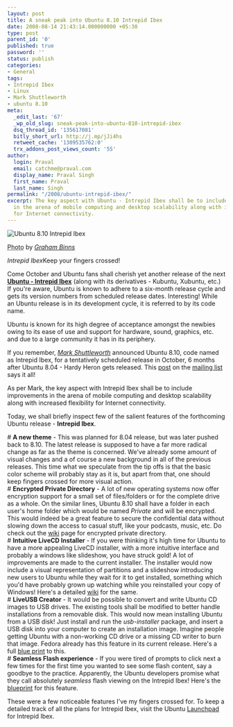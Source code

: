 ```yaml
---
layout: post
title: A sneak peak into Ubuntu 8.10 Intrepid Ibex
date: 2008-08-14 21:43:14.000000000 +05:30
type: post
parent_id: '0'
published: true
password: ''
status: publish
categories:
- General
tags:
- Intrepid Ibex
- Linux
- Mark Shuttleworth
- ubuntu 8.10
meta:
  _edit_last: '67'
  _wp_old_slug: sneak-peak-into-ubuntu-810-intrepid-ibex
  dsq_thread_id: '135617081'
  bitly_short_url: http://j.mp/jJi4hs
  retweet_cache: '1309535762:0'
  trx_addons_post_views_count: '55'
author:
  login: Praval
  email: catchme@praval.com
  display_name: Praval Singh
  first_name: Praval
  last_name: Singh
permalink: "/2008/ubuntu-intrepid-ibex/"
excerpt: The key aspect with Ubuntu - Intrepid Ibex shall be to include improvements
  in the arena of mobile computing and desktop scalability along with increased flexibility
  for Internet connectivity.
---
```

<div class="figure"><img src="/static/2008/08/ubuntu-intrepid-ibex.jpg" alt="Ubuntu 8.10 Intrepid Ibex" />
<p class="credit"><abbr class="type" title="Photograph">Photo</abbr> by <cite><a href="http://www.flickr.com/photos/codedragon/2280645846/">Graham Binns</a></cite></p>
<p class="caption"><em class="title">Intrepid Ibex</em>Keep your fingers crossed!</p>
</div>

<p>Come October and Ubuntu fans shall cherish yet another release of the next <strong><a href="http://www.ubuntu.com/testing/intrepid/alpha1">Ubuntu - Intrepid Ibex</a></strong> (along with its derivatives - Kubuntu, Xubuntu, etc.) If you're aware, Ubuntu is known to adhere to a six-month release cycle and gets its version numbers from scheduled release dates. Interesting! While an Ubuntu release is in its development cycle, it is referred to by its code name.</p>
<p>Ubuntu is known for its high degree of acceptance amongst the newbies owing to its ease of use and support for hardware, sound, graphics, etc. and due to a large community it has in its periphery. </p>
<p>If you remember, <em><a href="http://en.wikipedia.org/wiki/Mark_Shuttleworth">Mark Shuttleworth</a></em> announced Ubuntu 8.10, code named as Intrepid Ibex, for a tentatively scheduled release in October, 6 months after Ubuntu 8.04 - Hardy Heron gets released. This <a href="https://lists.ubuntu.com/archives/ubuntu-devel/2008-February/025136.html">post</a> on the <a href="/2008/learn-linux-through-mailing-lists/">mailing list</a> says it all! </p>
<p>As per Mark, the key aspect with Intrepid Ibex shall be to include improvements in the arena of mobile computing and desktop scalability along with increased flexibility for Internet connectivity.</p>
<p>Today, we shall briefly inspect few of the salient features of the forthcoming Ubuntu release - <strong>Intrepid Ibex</strong>.</p>
<p># <strong>A new theme</strong> - This was planned for 8.04 release, but was later pushed back to 8.10. The latest release is supposed to have a far more radical change as far as the theme is concerned. We've already some amount of visual changes and a of course a new background in all of the previous releases. This time what we speculate from the tip offs is that the basic color scheme will probably stay as it is, but apart from that, one should keep fingers crossed for more visual action.<br />
# <strong>Encrypted Private Directory</strong> - A lot of new operating systems now offer encryption support for a small set of files/folders or for the complete drive as a whole. On the similar lines, Ubuntu 8.10 shall have a folder in each user's home folder which would be named <em>Private</em> and will be encrypted. This would indeed be a great feature to secure the confidential data without slowing down the access to casual stuff, like your podcasts, music, etc. Do check out the <a href="https://wiki.ubuntu.com/EncryptedPrivateDirectory">wiki</a> page for encrypted private directory.<br />
# <strong>Intuitive LiveCD Installer</strong> - If you were thinking it's high time for Ubuntu to have a more appealing LiveCD installer, with a more intuitive interface and probably a windows like slideshow, you have struck gold! A lot of improvements are made to the current installer. The installer would now include a visual representation of partitions and a slideshow introducing new users to Ubuntu while they wait for it to get installed, something which you'd have probably grown up watching while you reinstalled your copy of Windows! Here's a detailed <a href="https://wiki.ubuntu.com/UbiquityVisualRefresh">wiki</a> for the same.<br />
# <strong>LiveUSB Creator</strong> - It would be possible to convert and write Ubuntu CD images to USB drives. The existing tools shall be modified to better handle installations from a removable disk. This would now mean installing Ubuntu from a USB disk! Just install and run the <em>usb-installer</em> package, and insert a USB disk into your computer to create an installation image. Imagine people getting Ubuntu with a non-working CD drive or a missing CD writer to burn that image. Fedora already has this feature in its current release. Here's a full <a href="https://wiki.ubuntu.com/USBInstallationImages">blue print</a> to this.<br />
# <strong>Seamless Flash experience</strong> - If you were tired of prompts to click next a few times for the first time you wanted to see some flash content, say a goodbye to the practice. Apparently, the Ubuntu developers promise what they call absolutely <em>seamless</em> flash viewing on the Intrepid Ibex! Here's the <a href="https://wiki.ubuntu.com/FlashExperienceIntrepid">blueprint</a> for this feature.</p>
<p>These were a few noticeable features I've my fingers crossed for. To keep a detailed track of all the plans for Intrepid Ibex, visit the Ubuntu <a href="https://blueprints.launchpad.net/ubuntu/intrepid">Launchpad</a> for Intrepid Ibex.</p>
